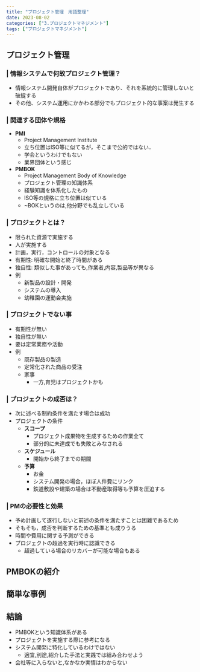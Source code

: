 ```yaml
---
title: "プロジェクト管理　用語整理"
date: 2023-08-02
categories: ["3.プロジェクトマネジメント"]
tags: ["プロジェクトマネジメント"]
---
```

## プロジェクト管理

### | 情報システムで何故プロジェクト管理？
- 情報システム開発自体がプロジェクトであり、それを系統的に管理しないと破綻する
- その他、システム運用にかかわる部分でもプロジェクト的な事案は発生する

### | 関連する団体や規格
- **PMI**
    - Project Management Institute
    - 立ち位置はISO等に似てるが，そこまで公的ではない．
    - 学会というわけでもない
    - 業界団体という感じ
- **PMBOK**
    - Project Management Body of Knowledge
    - プロジェクト管理の知識体系
    - 経験知識を体系化したもの
    - ISO等の規格に立ち位置は似ている
    - ~BOKというのは,他分野でも乱立している

### | プロジェクトとは？
- 限られた資源で実施する
- 人が実施する
- 計画，実行，コントロールの対象となる
- 有期性: 明確な開始と終了時間がある
- 独自性: 類似した事があっても,作業者,内容,製品等が異なる
- 例
    - 新製品の設計・開発
    - システムの導入
    - 幼稚園の運動会実施

### | プロジェクトでない事
- 有期性が無い
- 独自性が無い
- 要は定常業務や活動
- 例
    - 既存製品の製造
    - 定常化された商品の受注
    - 家事
        - 一方,育児はプロジェクトかも

### | プロジェクトの成否は？
- 次に述べる制約条件を満たす場合は成功
- プロジェクトの条件
    - **スコープ**
        - プロジェクト成果物を生成するための作業全て
        - 部分的に未達成でも失敗とみなされる
    - **スケジュール**
        - 開始から終了までの期間
    - **予算**
        - お金
        - システム開発の場合，ほぼ人件費にリンク
        - 鉄道敷設や建築の場合は不動産取得等も予算を圧迫する

### | PMの必要性と効果
- 予め計画して遂行しないと前述の条件を満たすことは困難であるため
- そもそも，成否を判断するための基準とも成りうる
- 時間や費用に関する予測ができる
- プロジェクトの超過を実行時に認識できる
    - 超過している場合のリカバーが可能な場合もある

## PMBOKの紹介


## 簡単な事例

## 結論
- PMBOKという知識体系がある
- プロジェクトを実施する際に参考になる
- システム開発に特化しているわけではない
    - 適宜,別途,紹介した手法と実践では組み合わせよう
- 会社等に入らないと,なかなか実情はわからない
